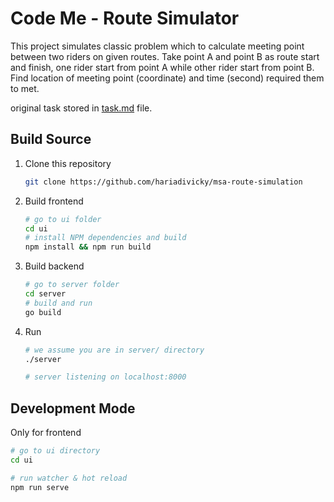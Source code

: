 # Code Me - Route Simulator

This project simulates classic problem which to calculate meeting point between two riders on given routes.
Take point A and point B as route start and finish, one rider start from point A while other rider start from point B.
Find location of meeting point (coordinate) and time (second) required them to met.

original task stored in [task.md](task.md) file.

## Build Source

1. Clone this repository

    ```sh
    git clone https://github.com/hariadivicky/msa-route-simulation
    ```

2. Build frontend

    ```sh
    # go to ui folder
    cd ui
    # install NPM dependencies and build
    npm install && npm run build
    ```

3. Build backend

    ```sh
    # go to server folder
    cd server
    # build and run
    go build
    ```

4. Run

    ```sh
    # we assume you are in server/ directory
    ./server

    # server listening on localhost:8000
    ```

## Development Mode

Only for frontend

```sh
# go to ui directory
cd ui

# run watcher & hot reload
npm run serve
```